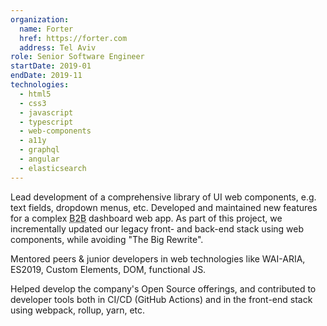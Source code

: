```yaml
---
organization:
  name: Forter
  href: https://forter.com
  address: Tel Aviv
role: Senior Software Engineer
startDate: 2019-01
endDate: 2019-11
technologies:
  - html5
  - css3
  - javascript
  - typescript
  - web-components
  - a11y
  - graphql
  - angular
  - elasticsearch
---
```


Lead development of a comprehensive library of UI web components, e.g. text
fields, dropdown menus, etc. Developed and maintained new features for a
complex <abbr title="business-to-business">B2B</abbr> dashboard web app. As
part of this project, we incrementally updated our legacy front- and back-end
stack using web components, while avoiding "The Big Rewrite".

Mentored peers & junior developers in web technologies like WAI-ARIA, ES2019,
Custom Elements, DOM, functional JS.
  
Helped develop the company's Open Source offerings, and contributed to
developer tools both in CI/CD (GitHub Actions) and in the front-end stack using
webpack, rollup, yarn, etc.

